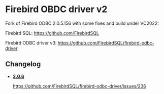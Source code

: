 # Firebird OBDC driver v2

Fork of Firebird ODBC 2.0.5.156 with some fixes and build under VC2022:

Firebird SQL: https://github.com/FirebirdSQL

Firebird ODBC driver v3: https://github.com/FirebirdSQL/firebird-odbc-driver

## Changelog

* [**2.0.6**](https://github.com/NickNevzorov/firebird-odbc-driver-2/releases/tag/2.0.6.4)
  
  https://github.com/FirebirdSQL/firebird-odbc-driver/issues/236
